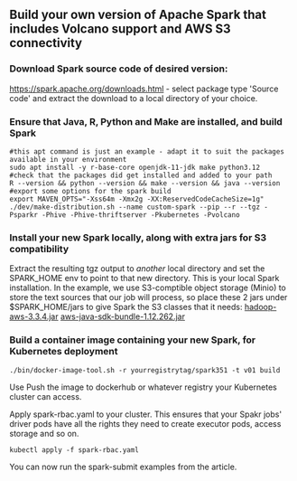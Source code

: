 ## Build your own version of Apache Spark that includes Volcano support and AWS S3 connectivity

### Download Spark source code of desired version:
https://spark.apache.org/downloads.html - select package type 'Source code' and extract the download to a local directory of your choice. 

### Ensure that Java, R, Python and Make are installed, and build Spark
```
#this apt command is just an example - adapt it to suit the packages available in your environment
sudo apt install -y r-base-core openjdk-11-jdk make python3.12
#check that the packages did get installed and added to your path
R --version && python --version && make --version && java --version
#export some options for the spark build
export MAVEN_OPTS="-Xss64m -Xmx2g -XX:ReservedCodeCacheSize=1g"  
./dev/make-distribution.sh --name custom-spark --pip --r --tgz -Psparkr -Phive -Phive-thriftserver -Pkubernetes -Pvolcano  
```
### Install your new Spark locally, along with extra jars for S3 compatibility
Extract the resulting tgz output to *another* local directory and set the SPARK_HOME env to point to that new directory. This is your local Spark installation. In the example, we use S3-comptible object storage (Minio) to store the text sources that our job will process, so place these 2 jars under $SPARK_HOME/jars to give Spark the S3 classes that it needs:
[hadoop-aws-3.3.4.jar](https://repo1.maven.org/maven2/org/apache/hadoop/hadoop-aws/3.3.4/hadoop-aws-3.3.4.jar)
[aws-java-sdk-bundle-1.12.262.jar](https://repo1.maven.org/maven2/com/amazonaws/aws-java-sdk-bundle/1.12.262/aws-java-sdk-bundle-1.12.262.jar)

### Build a container image containing your new Spark, for Kubernetes deployment
```
./bin/docker-image-tool.sh -r yourregistrytag/spark351 -t v01 build
```
Use Push the image to dockerhub or whatever registry your Kubernetes cluster can access.

Apply spark-rbac.yaml to your cluster. This ensures that your Spakr jobs' driver pods have all the rights they need to create executor pods, access storage and so on.
```
kubectl apply -f spark-rbac.yaml
```
You can now run the spark-submit examples from the article.
